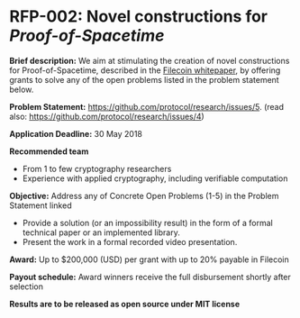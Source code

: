 # RFP-002: Novel constructions for *Proof-of-Spacetime*

**Brief description:**
We aim at stimulating the creation of novel constructions for Proof-of-Spacetime, described in the [Filecoin whitepaper](https://filecoin.io/filecoin.pdf), by offering grants to solve any of the open problems listed in the problem statement below.

**Problem Statement:** https://github.com/protocol/research/issues/5.  (read also: https://github.com/protocol/research/issues/4)

**Application Deadline:** 30 May 2018

**Recommended team**
 - From 1 to few cryptography researchers
 - Experience with applied cryptography, including verifiable computation

**Objective:** Address any of Concrete Open Problems (1-5) in the Problem Statement linked
  - Provide a solution (or an impossibility result) in the form of a formal technical paper or an implemented library.
  - Present the work in a formal recorded video presentation.

**Award:** Up to $200,000 (USD) per grant with up to 20% payable in Filecoin

**Payout schedule:** Award winners receive the full disbursement shortly after selection

**Results are to be released as open source under MIT license**
